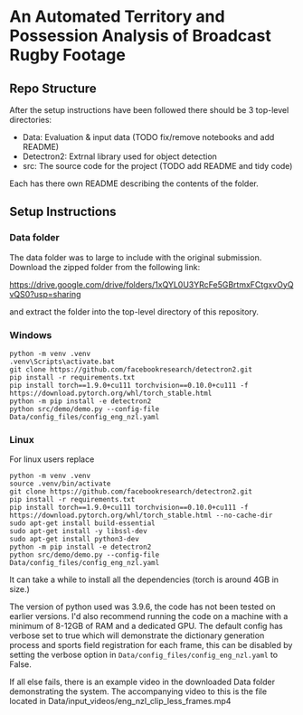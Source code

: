 # An Automated Territory and Possession Analysis of Broadcast Rugby Footage

## Repo Structure

After the setup instructions have been followed there should be 3 top-level directories: 

- Data: Evaluation & input data (TODO fix/remove notebooks and add README)
- Detectron2: Extrnal library used for object detection
- src: The source code for the project (TODO add README and tidy code)

Each has there own README describing the contents of the folder. 

## Setup Instructions
### Data folder
The data folder was to large to include with the original submission. Download the zipped folder from the following link: 

https://drive.google.com/drive/folders/1xQYL0U3YRcFe5GBrtmxFCtgxvOyQvQS0?usp=sharing

and extract the folder into the top-level directory of this repository.

### Windows
```
python -m venv .venv
.venv\Scripts\activate.bat
git clone https://github.com/facebookresearch/detectron2.git
pip install -r requirements.txt
pip install torch==1.9.0+cu111 torchvision==0.10.0+cu111 -f https://download.pytorch.org/whl/torch_stable.html
python -m pip install -e detectron2 
python src/demo/demo.py --config-file Data/config_files/config_eng_nzl.yaml
```

### Linux

For linux users replace
```
python -m venv .venv
source .venv/bin/activate
git clone https://github.com/facebookresearch/detectron2.git
pip install -r requirements.txt
pip install torch==1.9.0+cu111 torchvision==0.10.0+cu111 -f https://download.pytorch.org/whl/torch_stable.html --no-cache-dir
sudo apt-get install build-essential
sudo apt-get install -y libssl-dev
sudo apt-get install python3-dev
python -m pip install -e detectron2 
python src/demo/demo.py --config-file Data/config_files/config_eng_nzl.yaml
```

It can take a while to install all the dependencies (torch is around 4GB in size.)

The version of python used was 3.9.6, the code has not been tested on earlier versions. I'd also recommend running the code on a machine with a minimum of 8-12GB of RAM and a dedicated GPU. The default config has verbose set to true which will demonstrate the dictionary generation process and sports field registration for each frame, this can be disabled by setting the verbose option in `Data/config_files/config_eng_nzl.yaml` to False.

If all else fails, there is an example video in the downloaded Data folder demonstrating the system. The accompanying video to this is the file located in Data/input_videos/eng_nzl_clip_less_frames.mp4

